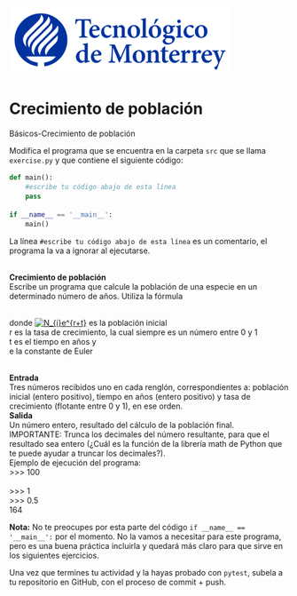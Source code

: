 ![Tec de Monterrey](../../images/logotecmty.png)
# Crecimiento de población
Básicos-Crecimiento de población

Modifica el programa que se encuentra en la carpeta `src` que se llama `exercise.py` y que contiene el siguiente código:

```python
def main():
    #escribe tu código abajo de esta línea
    pass

if __name__ == '__main__':
    main()
```

La línea `#escribe tu código abajo de esta línea` es un comentario, el programa la va a ignorar al ejecutarse.

<br><b>Crecimiento de población</b>
<br>Escribe un programa que calcule la población de una especie en un determinado número de años. Utiliza la fórmula
 
<br> donde <a href="https://www.codecogs.com/eqnedit.php?latex=N_{i}e^{r&plus;t}" target="_blank"><img src="https://latex.codecogs.com/gif.latex?N_{i}e^{r&plus;t}" title="N_{i}e^{r+t}" /></a> es la población inicial
<br>r es la tasa de crecimiento, la cual siempre es un número entre 0 y 1
<br>t es el tiempo en años y
<br>e la constante de Euler

<br><b>Entrada</b>
<br>Tres números recibidos uno en cada renglón, correspondientes a: población inicial (entero positivo), tiempo en años (entero positivo) y tasa de crecimiento (flotante entre 0 y 1), en ese orden.
<br><b>Salida</b>
<br>Un número entero, resultado del cálculo de la población final. IMPORTANTE: Trunca los decimales del número resultante, para que el resultado sea entero (¿Cuál es la función de la librería math de Python que te puede ayudar a truncar los decimales?).
<br>Ejemplo de ejecución del programa:
<br>>>> 100  
<br>>>> 1
<br>>>> 0.5
<br>164


**Nota:** No te preocupes por esta parte del código `if __name__ == '__main__':` por el momento. No la vamos a necesitar para este programa, pero es una buena práctica incluirla y quedará más claro para que sirve en los siguientes ejercicios.

Una vez que termines tu actividad y la hayas probado con `pytest`, subela a tu repositorio en GitHub, con el proceso de commit + push.
